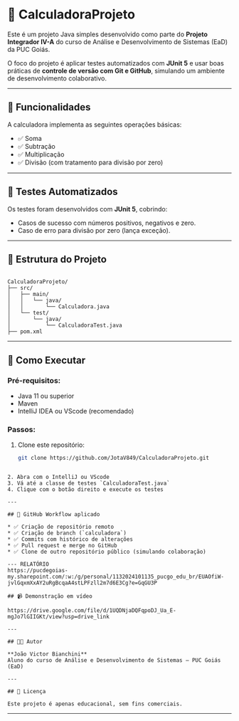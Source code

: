 
# 🧮 CalculadoraProjeto

Este é um projeto Java simples desenvolvido como parte do **Projeto Integrador IV-A** do curso de Análise e Desenvolvimento de Sistemas (EaD) da PUC Goiás.

O foco do projeto é aplicar testes automatizados com **JUnit 5** e usar boas práticas de **controle de versão com Git e GitHub**, simulando um ambiente de desenvolvimento colaborativo.

---

## 🔧 Funcionalidades

A calculadora implementa as seguintes operações básicas:

- ✅ Soma
- ✅ Subtração
- ✅ Multiplicação
- ✅ Divisão (com tratamento para divisão por zero)

---

## 🧪 Testes Automatizados

Os testes foram desenvolvidos com **JUnit 5**, cobrindo:

- Casos de sucesso com números positivos, negativos e zero.
- Caso de erro para divisão por zero (lança exceção).

---

## 📂 Estrutura do Projeto

```

CalculadoraProjeto/
├── src/
│   ├── main/
│   │   └── java/
│   │       └── Calculadora.java
│   └── test/
│       └── java/
│           └── CalculadoraTest.java
├── pom.xml

````

---

## 🚀 Como Executar

### Pré-requisitos:
- Java 11 ou superior
- Maven
- IntelliJ IDEA ou VScode (recomendado)

### Passos:
1. Clone este repositório:
   ```bash
   git clone https://github.com/JotaV849/CalculadoraProjeto.git
````

2. Abra com o IntelliJ ou VScode
3. Vá até a classe de testes `CalculadoraTest.java`
4. Clique com o botão direito e execute os testes

---

## 🔀 GitHub Workflow aplicado

* ✅ Criação de repositório remoto
* ✅ Criação de branch (`calculadora`)
* ✅ Commits com histórico de alterações
* ✅ Pull request e merge no GitHub
* ✅ Clone de outro repositório público (simulando colaboração)

--- RELATÓRIO
https://pucdegoias-my.sharepoint.com/:w:/g/personal/1132024101135_pucgo_edu_br/EUAOfiW-jvlGqxmXxAY2uRgBcqaA4stLPFzll2m7d6E3Cg?e=GqGU3P

## 📹 Demonstração em vídeo

https://drive.google.com/file/d/1UQDNjaDQFqpoDJ_Ua_E-mgJo7lGIIGKt/view?usp=drive_link

---

## 👨‍💻 Autor

**João Victor Bianchini**
Aluno do curso de Análise e Desenvolvimento de Sistemas – PUC Goiás (EaD)

---

## 📄 Licença

Este projeto é apenas educacional, sem fins comerciais.

````

---
